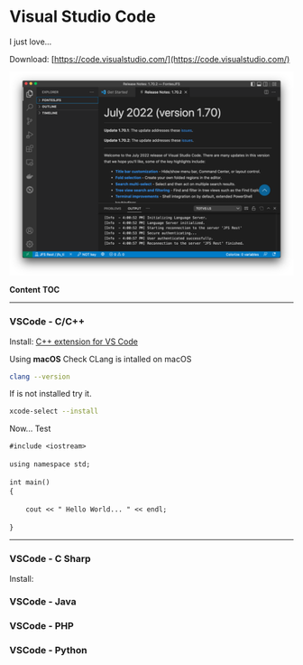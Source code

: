 # Visual Studio Code

I just love...

Download: [https://code.visualstudio.com/](https://code.visualstudio.com/)

![](./images/001-VSCode.png)


**Content**
__TOC__

___


### VSCode - C/C++

Install: [C++ extension for VS Code](https://marketplace.visualstudio.com/items?itemName=ms-vscode.cpptools)

Using **macOS**
Check CLang is intalled on macOS
```bash
clang --version
```
If is not installed try it.
```bash
xcode-select --install
```
Now... Test

```clang
#include <iostream>

using namespace std;

int main()
{

    cout << " Hello World... " << endl;

}

```

---


### VSCode - C Sharp

Install: 



### VSCode - Java


### VSCode - PHP


### VSCode - Python

